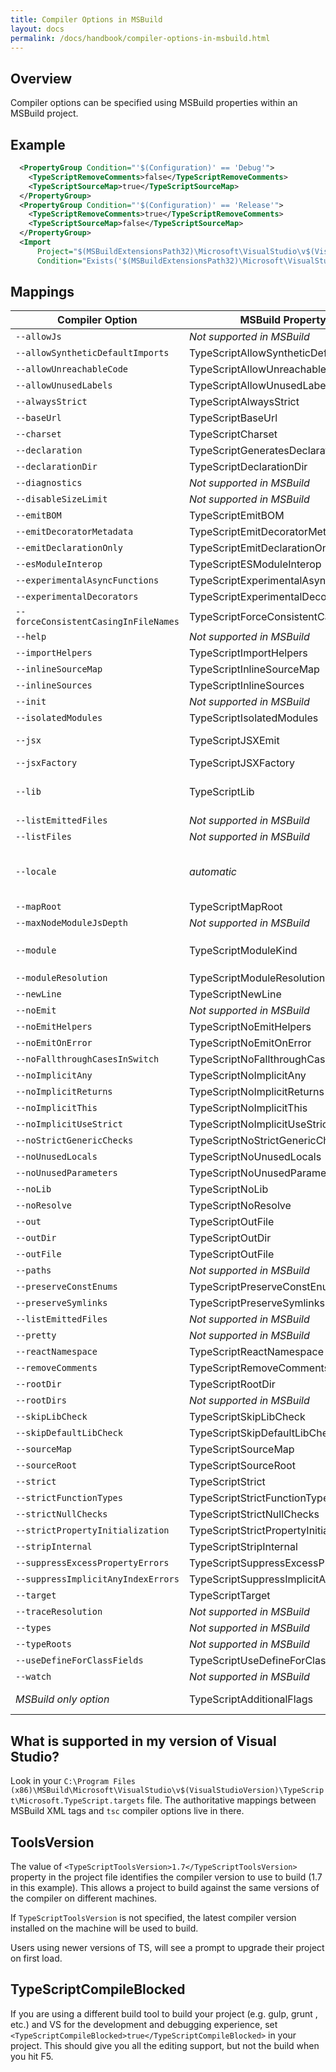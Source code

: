 ```yaml
---
title: Compiler Options in MSBuild
layout: docs
permalink: /docs/handbook/compiler-options-in-msbuild.html
---
```


## Overview

Compiler options can be specified using MSBuild properties within an MSBuild project.

## Example

```XML
  <PropertyGroup Condition="'$(Configuration)' == 'Debug'">
    <TypeScriptRemoveComments>false</TypeScriptRemoveComments>
    <TypeScriptSourceMap>true</TypeScriptSourceMap>
  </PropertyGroup>
  <PropertyGroup Condition="'$(Configuration)' == 'Release'">
    <TypeScriptRemoveComments>true</TypeScriptRemoveComments>
    <TypeScriptSourceMap>false</TypeScriptSourceMap>
  </PropertyGroup>
  <Import
      Project="$(MSBuildExtensionsPath32)\Microsoft\VisualStudio\v$(VisualStudioVersion)\TypeScript\Microsoft.TypeScript.targets"
      Condition="Exists('$(MSBuildExtensionsPath32)\Microsoft\VisualStudio\v$(VisualStudioVersion)\TypeScript\Microsoft.TypeScript.targets')" />
```

## Mappings

| Compiler Option                      | MSBuild Property Name                      | Allowed Values                              |
| ------------------------------------ | ------------------------------------------ | ------------------------------------------- |
| `--allowJs`                          | _Not supported in MSBuild_                 |
| `--allowSyntheticDefaultImports`     | TypeScriptAllowSyntheticDefaultImports     | boolean                                     |
| `--allowUnreachableCode`             | TypeScriptAllowUnreachableCode             | boolean                                     |
| `--allowUnusedLabels`                | TypeScriptAllowUnusedLabels                | boolean                                     |
| `--alwaysStrict`                     | TypeScriptAlwaysStrict                     | boolean                                     |
| `--baseUrl`                          | TypeScriptBaseUrl                          | File path                                   |
| `--charset`                          | TypeScriptCharset                          |
| `--declaration`                      | TypeScriptGeneratesDeclarations            | boolean                                     |
| `--declarationDir`                   | TypeScriptDeclarationDir                   | File path                                   |
| `--diagnostics`                      | _Not supported in MSBuild_                 |
| `--disableSizeLimit`                 | _Not supported in MSBuild_                 |
| `--emitBOM`                          | TypeScriptEmitBOM                          | boolean                                     |
| `--emitDecoratorMetadata`            | TypeScriptEmitDecoratorMetadata            | boolean                                     |
| `--emitDeclarationOnly`              | TypeScriptEmitDeclarationOnly              | boolean                                     |
| `--esModuleInterop`                  | TypeScriptESModuleInterop                  | boolean                                     |
| `--experimentalAsyncFunctions`       | TypeScriptExperimentalAsyncFunctions       | boolean                                     |
| `--experimentalDecorators`           | TypeScriptExperimentalDecorators           | boolean                                     |
| `--forceConsistentCasingInFileNames` | TypeScriptForceConsistentCasingInFileNames | boolean                                     |
| `--help`                             | _Not supported in MSBuild_                 |
| `--importHelpers`                    | TypeScriptImportHelpers                    | boolean                                     |
| `--inlineSourceMap`                  | TypeScriptInlineSourceMap                  | boolean                                     |
| `--inlineSources`                    | TypeScriptInlineSources                    | boolean                                     |
| `--init`                             | _Not supported in MSBuild_                 |
| `--isolatedModules`                  | TypeScriptIsolatedModules                  | boolean                                     |
| `--jsx`                              | TypeScriptJSXEmit                          | `react`, `react-native`, `preserve`         |
| `--jsxFactory`                       | TypeScriptJSXFactory                       | qualified name                              |
| `--lib`                              | TypeScriptLib                              | Comma-separated list of strings             |
| `--listEmittedFiles`                 | _Not supported in MSBuild_                 |
| `--listFiles`                        | _Not supported in MSBuild_                 |
| `--locale`                           | _automatic_                                | Automatically set to PreferredUILang value  |
| `--mapRoot`                          | TypeScriptMapRoot                          | File path                                   |
| `--maxNodeModuleJsDepth`             | _Not supported in MSBuild_                 |
| `--module`                           | TypeScriptModuleKind                       | `AMD`, `CommonJs`, `UMD`, `System` or `ES6` |
| `--moduleResolution`                 | TypeScriptModuleResolution                 | `Classic` or `Node`                         |
| `--newLine`                          | TypeScriptNewLine                          | `CRLF` or `LF`                              |
| `--noEmit`                           | _Not supported in MSBuild_                 |
| `--noEmitHelpers`                    | TypeScriptNoEmitHelpers                    | boolean                                     |
| `--noEmitOnError`                    | TypeScriptNoEmitOnError                    | boolean                                     |
| `--noFallthroughCasesInSwitch`       | TypeScriptNoFallthroughCasesInSwitch       | boolean                                     |
| `--noImplicitAny`                    | TypeScriptNoImplicitAny                    | boolean                                     |
| `--noImplicitReturns`                | TypeScriptNoImplicitReturns                | boolean                                     |
| `--noImplicitThis`                   | TypeScriptNoImplicitThis                   | boolean                                     |
| `--noImplicitUseStrict`              | TypeScriptNoImplicitUseStrict              | boolean                                     |
| `--noStrictGenericChecks`            | TypeScriptNoStrictGenericChecks            | boolean                                     |
| `--noUnusedLocals`                   | TypeScriptNoUnusedLocals                   | boolean                                     |
| `--noUnusedParameters`               | TypeScriptNoUnusedParameters               | boolean                                     |
| `--noLib`                            | TypeScriptNoLib                            | boolean                                     |
| `--noResolve`                        | TypeScriptNoResolve                        | boolean                                     |
| `--out`                              | TypeScriptOutFile                          | File path                                   |
| `--outDir`                           | TypeScriptOutDir                           | File path                                   |
| `--outFile`                          | TypeScriptOutFile                          | File path                                   |
| `--paths`                            | _Not supported in MSBuild_                 |
| `--preserveConstEnums`               | TypeScriptPreserveConstEnums               | boolean                                     |
| `--preserveSymlinks`                 | TypeScriptPreserveSymlinks                 | boolean                                     |
| `--listEmittedFiles`                 | _Not supported in MSBuild_                 |
| `--pretty`                           | _Not supported in MSBuild_                 |
| `--reactNamespace`                   | TypeScriptReactNamespace                   | string                                      |
| `--removeComments`                   | TypeScriptRemoveComments                   | boolean                                     |
| `--rootDir`                          | TypeScriptRootDir                          | File path                                   |
| `--rootDirs`                         | _Not supported in MSBuild_                 |
| `--skipLibCheck`                     | TypeScriptSkipLibCheck                     | boolean                                     |
| `--skipDefaultLibCheck`              | TypeScriptSkipDefaultLibCheck              | boolean                                     |
| `--sourceMap`                        | TypeScriptSourceMap                        | File path                                   |
| `--sourceRoot`                       | TypeScriptSourceRoot                       | File path                                   |
| `--strict`                           | TypeScriptStrict                           | boolean                                     |
| `--strictFunctionTypes`              | TypeScriptStrictFunctionTypes              | boolean                                     |
| `--strictNullChecks`                 | TypeScriptStrictNullChecks                 | boolean                                     |
| `--strictPropertyInitialization`     | TypeScriptStrictPropertyInitialization     | boolean                                     |
| `--stripInternal`                    | TypeScriptStripInternal                    | boolean                                     |
| `--suppressExcessPropertyErrors`     | TypeScriptSuppressExcessPropertyErrors     | boolean                                     |
| `--suppressImplicitAnyIndexErrors`   | TypeScriptSuppressImplicitAnyIndexErrors   | boolean                                     |
| `--target`                           | TypeScriptTarget                           | `ES3`, `ES5`, or `ES6`                      |
| `--traceResolution`                  | _Not supported in MSBuild_                 |
| `--types`                            | _Not supported in MSBuild_                 |
| `--typeRoots`                        | _Not supported in MSBuild_                 |
| `--useDefineForClassFields`          | TypeScriptUseDefineForClassFields          | boolean                                     |
| `--watch`                            | _Not supported in MSBuild_                 |
| _MSBuild only option_                | TypeScriptAdditionalFlags                  | _Any compiler option_                       |

## What is supported in my version of Visual Studio?

Look in your `C:\Program Files (x86)\MSBuild\Microsoft\VisualStudio\v$(VisualStudioVersion)\TypeScript\Microsoft.TypeScript.targets` file.
The authoritative mappings between MSBuild XML tags and `tsc` compiler options live in there.

## ToolsVersion

The value of `<TypeScriptToolsVersion>1.7</TypeScriptToolsVersion>` property in the project file identifies the compiler version to use to build (1.7 in this example).
This allows a project to build against the same versions of the compiler on different machines.

If `TypeScriptToolsVersion` is not specified, the latest compiler version installed on the machine will be used to build.

Users using newer versions of TS, will see a prompt to upgrade their project on first load.

## TypeScriptCompileBlocked

If you are using a different build tool to build your project (e.g. gulp, grunt , etc.) and VS for the development and debugging experience, set `<TypeScriptCompileBlocked>true</TypeScriptCompileBlocked>` in your project.
This should give you all the editing support, but not the build when you hit F5.
